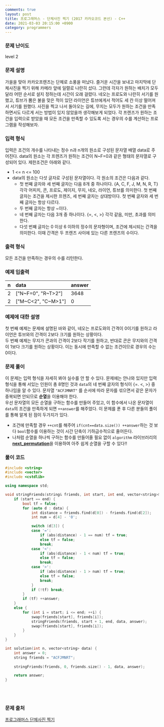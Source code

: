 ```yaml
---
comments: true
layout: post
title: 프로그래머스 - 단체사진 찍기 (2017 카카오코드 본선) - C++
date: 2021-03-03 20:15:00 +0900
category: programmers
---
```


### 문제 난이도
level 2

### 문제 설명
가을을 맞아 카카오프렌즈는 단체로 소풍을 떠났다. 즐거운 시간을 보내고 마지막에 단체사진을 찍기 위해 카메라 앞에 일렬로 나란히 섰다. 그런데 각자가 원하는 배치가 모두 달라 어떤 순서로 설지 정하는데 시간이 오래 걸렸다. 네오는 프로도와 나란히 서기를 원했고, 튜브가 뿜은 불을 맞은 적이 있던 라이언은 튜브에게서 적어도 세 칸 이상 떨어져서 서기를 원했다. 사진을 찍고 나서 돌아오는 길에, 무지는 모두가 원하는 조건을 만족하면서도 다르게 서는 방법이 있지 않았을까 생각해보게 되었다. 각 프렌즈가 원하는 조건을 입력으로 받았을 때 모든 조건을 만족할 수 있도록 서는 경우의 수를 계산하는 프로그램을 작성해보자.  

### 입력 형식
입력은 조건의 개수를 나타내는 정수 n과 n개의 원소로 구성된 문자열 배열 data로 주어진다. data의 원소는 각 프렌즈가 원하는 조건이 N~F=0과 같은 형태의 문자열로 구성되어 있다. 제한조건은 아래와 같다.  
- 1 <= n <= 100
- data의 원소는 다섯 글자로 구성된 문자열이다. 각 원소의 조건은 다음과 같다.
  - 첫 번째 글자와 세 번째 글자는 다음 8개 중 하나이다. {A, C, F, J, M, N, R, T} 각각 어피치, 콘, 프로도, 제이지, 무지, 네오, 라이언, 튜브를 의미한다. 첫 번째 글자는 조건을 제시한 프렌즈, 세 번째 글자는 상대방이다. 첫 번째 글자와 세 번째 글자는 항상 다르다.
  - 두 번째 글자는 항상 ~이다.
  - 네 번째 글자는 다음 3개 중 하나이다. {=, <, >} 각각 같음, 미만, 초과를 의미한다.
  - 다섯 번째 글자는 0 이상 6 이하의 정수의 문자형이며, 조건에 제시되는 간격을 의미한다. 이때 간격은 두 프렌즈 사이에 있는 다른 프렌즈의 수이다.

### 출력 형식
모든 조건을 만족하는 경우의 수를 리턴한다.

### 예제 입출력

|n|data|answer|
|:---|:---|:---|
|2|["N~F=0", "R~T>2"]|3648|
|2|["M~C<2", "C~M>1"]|0|

### 예제에 대한 설명
첫 번째 예제는 문제에 설명된 바와 같이, 네오는 프로도와의 간격이 0이기를 원하고 라이언은 튜브와의 간격이 2보다 크기를 원하는 상황이다.  
두 번째 예제는 무지가 콘과의 간격이 2보다 작기를 원하고, 반대로 콘은 무지와의 간격이 1보다 크기를 원하는 상황이다. 이는 동시에 만족할 수 없는 조건이므로 경우의 수는 0이다.  

### 문제 풀이
이 문제는 입력 형식을 자세히 봐야 실수를 안 할 수 있다. 문제에는 안나와 있지만 입력 형식을 통해 서있는 인원이 총 8명인 것과 ```data```의 네 번째 글자의 형식이 {=. <, >} 중 하나임을 알 수 있다. 문자열 ```"ACFJMNRT"``` 를 순서에 따라 문자를 섞으면서 같은 문자가 중복되면 안되므로 **순열**을 이용해야 한다.  
우선 문자열의 모든 순열을 구하는 함수를 만들어 주었고, 이 함수에서 나온 문자열이 ```data```의 조건을 만족하게 되면 ```++answer```를 해주었다. 이 문제를 푼 후 다른 분들의 풀이를 통해 알게 된 점이 두가지가 있다.
- 조건에 만족할 경우 ```++cnt```를 해주어 ```if(cnt==data.size()) ++answer```하는 것 보다 ```bool```함수를 이용하는 것이 시간 단축이 기하급수적으로 줄어든다.
- 나처럼 순열을 하나씩 구하는 함수를 만들어줄 필요 없이 ```algorithm``` 라이브러리의 [**next_permutation**](http://www.cplusplus.com/reference/algorithm/next_permutation/)을 이용하여 아주 쉽게 순열을 구할 수 있다!!

### 풀이 코드
```c++
#include <string>
#include <vector>
#include <cstdlib>

using namespace std;

void stringFriends(string& friends, int start, int end, vector<string>& data, int& answer) {
    if (start == end) {
        bool tf = false;
        for (auto d : data) {
            int distance = friends.find(d[0]) - friends.find(d[2]);
            int num = d[4] - '0';

            switch (d[3]) {
            case '=':
                if (abs(distance) - 1 == num) tf = true;
                else tf = false;
                break;
            case '<':
                if (abs(distance) - 1 < num) tf = true;
                else tf = false;
                break;
            case '>':
                if (abs(distance) - 1 > num) tf = true;
                else tf = false;
                break;
            }
            if (!tf) break;
        }
        if (tf) ++answer;
    }
    else {
        for (int i = start; i <= end; ++i) {
            swap(friends[start], friends[i]);
            stringFriends(friends, start + 1, end, data, answer);
            swap(friends[start], friends[i]);
        }
    }
}

int solution(int n, vector<string> data) {
    int answer = 0;
    string friends = "ACFJMNRT";
    
    stringFriends(friends, 0, friends.size() - 1, data, answer);

    return answer;
}
```
<br/><br/>

### 문제 출처
[프로그래머스 단체사진 찍기](https://programmers.co.kr/learn/courses/30/lessons/1835)
<br/><br/><br/><br/><br/><br/><br/><br/>